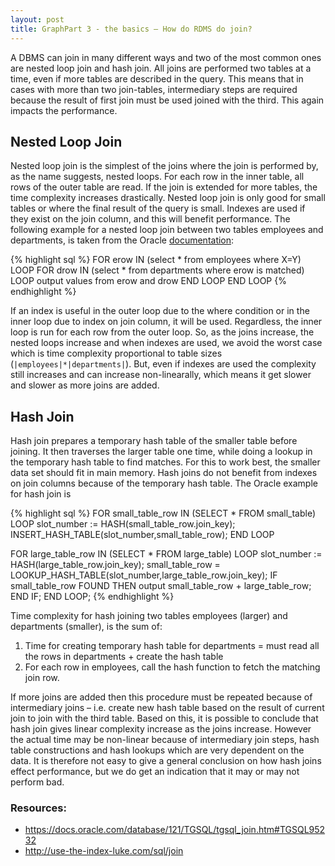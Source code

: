 ```yaml
---
layout: post
title: GraphPart 3 - the basics – How do RDMS do join?
---
```


A DBMS can join in many different ways and two of the most common ones are nested loop join and hash join.  All joins are performed two tables at a time, even if more tables are described in the query. This means that in cases with more than two join-tables, intermediary steps are required because the result of first join must be used joined with the third. This again impacts the performance.

## Nested Loop Join
Nested loop join is the simplest of the joins where the join is performed by, as the name suggests, nested loops. For each row in the inner table, all rows of the outer table are read. If the join is extended for more tables, the time complexity increases drastically. Nested loop join is only good for small tables or where the final result of the query is small. Indexes are used if they exist on the join column, and this will benefit performance. The following example for a nested loop join between two tables employees and departments, is taken from the Oracle [documentation](https://docs.oracle.com/database/121/TGSQL/tgsql_join.htm#TGSQL95232):

{% highlight sql %}
FOR erow IN (select * from employees where X=Y) LOOP
  FOR drow IN (select * from departments where erow is matched) LOOP
    output values from erow and drow
  END LOOP
END LOOP
{% endhighlight %}

If an index is useful in the outer loop due to the where condition or in the inner loop due to index on join column, it will be used. Regardless, the inner loop is run for each row from the outer loop. So, as the joins increase, the nested loops increase and when indexes are used, we avoid the worst case which is time complexity proportional to table sizes (`|employees|*|departments|`). But, even if indexes are used the complexity still increases and can increase non-linearally, which means it get slower and slower as more joins are added.

## Hash Join
Hash join prepares a temporary hash table of the smaller table before joining. It then traverses the larger table one time, while doing a lookup in the temporary hash table to find matches. For this to work best, the smaller data set should fit in main memory. Hash joins do not benefit from indexes on join columns because of the temporary hash table. The Oracle example for hash join is

{% highlight sql %}
FOR small_table_row IN (SELECT * FROM small_table)
LOOP
  slot_number := HASH(small_table_row.join_key);
  INSERT_HASH_TABLE(slot_number,small_table_row);
END LOOP

FOR large_table_row IN (SELECT * FROM large_table)
LOOP
   slot_number := HASH(large_table_row.join_key);
   small_table_row = LOOKUP_HASH_TABLE(slot_number,large_table_row.join_key);
   IF small_table_row FOUND
   THEN
      output small_table_row + large_table_row;
   END IF;
END LOOP;
{% endhighlight %}

Time complexity for hash joining two tables employees (larger) and departments (smaller), is the sum of:

1. Time for creating temporary hash table for departments  = must read all the rows in departments + create the hash table
2. For each row in employees, call the hash function to fetch the matching join row.

If more joins are added then this procedure must be repeated because of intermediary joins – i.e. create new hash table based on the result of current join to join with the third table. Based on this, it is possible to conclude that hash join gives linear complexity increase as the joins increase. However the actual time may be non-linear because of intermediary join steps, hash table constructions and hash lookups which are very dependent on the data. It is therefore not easy to give a general conclusion on how hash joins effect performance, but we do get an indication that it may or may not perform bad.

### Resources:
* <https://docs.oracle.com/database/121/TGSQL/tgsql_join.htm#TGSQL95232>
* <http://use-the-index-luke.com/sql/join>
